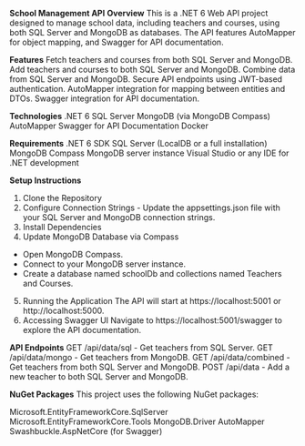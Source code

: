**School Management API**
**Overview**
This is a .NET 6 Web API project designed to manage school data, including teachers and courses, using both SQL Server and MongoDB as databases.
The API features AutoMapper for object mapping, and Swagger for API documentation.

**Features**
Fetch teachers and courses from both SQL Server and MongoDB.
Add teachers and courses to both SQL Server and MongoDB.
Combine data from SQL Server and MongoDB.
Secure API endpoints using JWT-based authentication.
AutoMapper integration for mapping between entities and DTOs.
Swagger integration for API documentation.

**Technologies**
.NET 6
SQL Server
MongoDB (via MongoDB Compass)
AutoMapper
Swagger for API Documentation
Docker

**Requirements**
.NET 6 SDK
SQL Server (LocalDB or a full installation)
MongoDB Compass
MongoDB server instance
Visual Studio or any IDE for .NET development

**Setup Instructions**
1. Clone the Repository
2. Configure Connection Strings - Update the appsettings.json file with your SQL Server and MongoDB connection strings.
3. Install Dependencies
4. Update MongoDB Database via Compass
  - Open MongoDB Compass.
  - Connect to your MongoDB server instance.
  - Create a database named schoolDb and collections named Teachers and Courses.
5. Running the Application
  The API will start at https://localhost:5001 or http://localhost:5000.
6. Accessing Swagger UI
  Navigate to https://localhost:5001/swagger to explore the API documentation.

**API Endpoints**
GET /api/data/sql - Get teachers from SQL Server.
GET /api/data/mongo - Get teachers from MongoDB.
GET /api/data/combined - Get teachers from both SQL Server and MongoDB.
POST /api/data - Add a new teacher to both SQL Server and MongoDB.

**NuGet Packages**
This project uses the following NuGet packages:

Microsoft.EntityFrameworkCore.SqlServer
Microsoft.EntityFrameworkCore.Tools
MongoDB.Driver
AutoMapper
Swashbuckle.AspNetCore (for Swagger)
